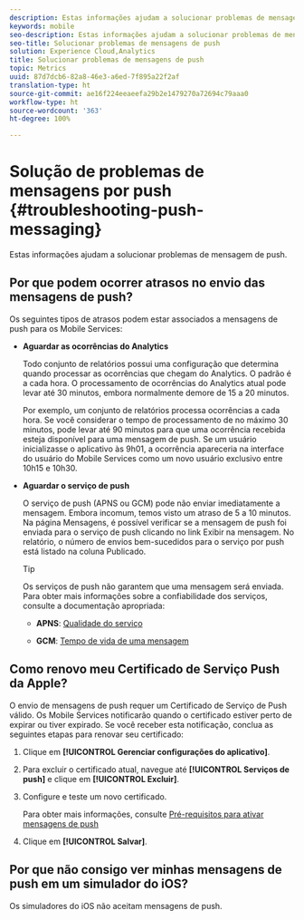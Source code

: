 ```yaml
---
description: Estas informações ajudam a solucionar problemas de mensagem de push.
keywords: mobile
seo-description: Estas informações ajudam a solucionar problemas de mensagem de push.
seo-title: Solucionar problemas de mensagens de push
solution: Experience Cloud,Analytics
title: Solucionar problemas de mensagens de push
topic: Metrics
uuid: 87d7dcb6-82a8-46e3-a6ed-7f895a22f2af
translation-type: ht
source-git-commit: ae16f224eeaeefa29b2e1479270a72694c79aaa0
workflow-type: ht
source-wordcount: '363'
ht-degree: 100%

---
```



# Solução de problemas de mensagens por push {#troubleshooting-push-messaging}

Estas informações ajudam a solucionar problemas de mensagem de push.

## Por que podem ocorrer atrasos no envio das mensagens de push?

Os seguintes tipos de atrasos podem estar associados a mensagens de push para os Mobile Services:

* **Aguardar as ocorrências do Analytics**

   Todo conjunto de relatórios possui uma configuração que determina quando processar as ocorrências que chegam do Analytics. O padrão é a cada hora. O processamento de ocorrências do Analytics atual pode levar até 30 minutos, embora normalmente demore de 15 a 20 minutos.

   Por exemplo, um conjunto de relatórios processa ocorrências a cada hora. Se você considerar o tempo de processamento de no máximo 30 minutos, pode levar até 90 minutos para que uma ocorrência recebida esteja disponível para uma mensagem de push. Se um usuário inicializasse o aplicativo às 9h01, a ocorrência apareceria na interface do usuário do Mobile Services como um novo usuário exclusivo entre 10h15 e 10h30.

* **Aguardar o serviço de push**

   O serviço de push (APNS ou GCM) pode não enviar imediatamente a mensagem. Embora incomum, temos visto um atraso de 5 a 10 minutos. Na página Mensagens, é possível verificar se a mensagem de push foi enviada para o serviço de push clicando no link Exibir na mensagem. No relatório, o número de envios bem-sucedidos para o serviço por push está listado na coluna Publicado.

   >[!TIP]
   >
   >Os serviços de push não garantem que uma mensagem será enviada. Para obter mais informações sobre a confiabilidade dos serviços, consulte a documentação apropriada:
   >
   >* **APNS**: [Qualidade do serviço](https://developer.apple.com/documentation/usernotifications)
   >
   >* **GCM**: [Tempo de vida de uma mensagem](https://developers.google.com/cloud-messaging/concept-options)


## Como renovo meu Certificado de Serviço Push da Apple?

O envio de mensagens de push requer um Certificado de Serviço de Push válido. Os Mobile Services notificarão quando o certificado estiver perto de expirar ou tiver expirado. Se você receber esta notificação, conclua as seguintes etapas para renovar seu certificado:

1. Clique em **[!UICONTROL Gerenciar configurações do aplicativo]**.
2. Para excluir o certificado atual, navegue até **[!UICONTROL Serviços de push]** e clique em **[!UICONTROL Excluir]**.
3. Configure e teste um novo certificado.

   Para obter mais informações, consulte [Pré-requisitos para ativar mensagens de push](/help/using/c-manage-app-settings/c-mob-confg-app/configure-push-messaging/prerequisites-push-messaging.md)

4. Clique em **[!UICONTROL Salvar]**.

## Por que não consigo ver minhas mensagens de push em um simulador do iOS?

Os simuladores do iOS não aceitam mensagens de push.
